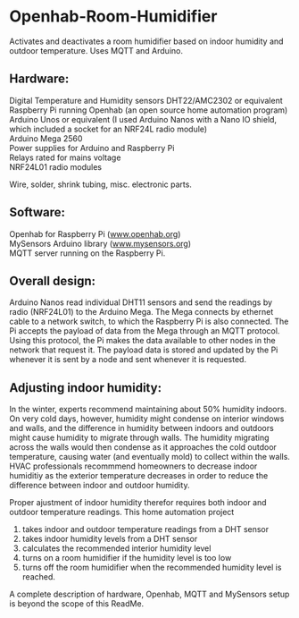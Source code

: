 # Openhab-Room-Humidifier
Activates and deactivates a room humidifier based on indoor humidity and outdoor temperature. Uses MQTT and Arduino.

## Hardware:
Digital Temperature and Humidity sensors DHT22/AMC2302 or equivalent  
Raspberry Pi running Openhab (an open source home automation program)  
Arduino Unos or equivalent (I used Arduino Nanos with a Nano IO shield, which included a socket for an NRF24L radio module)  
Arduino Mega 2560  
Power supplies for Arduino and Raspberry Pi  
Relays rated for mains voltage  
NRF24L01 radio modules  

Wire, solder, shrink tubing, misc. electronic parts.  

## Software:
Openhab for Raspberry Pi (www.openhab.org)  
MySensors Arduino library (www.mysensors.org)  
MQTT server running on the Raspberry Pi.  

## Overall design:
Arduino Nanos read individual DHT11 sensors and send the readings by radio (NRF24L01) to the Arduino Mega. The Mega connects by
ethernet cable to a network switch, to which the Raspberry Pi is also connected. The Pi accepts the payload of data from the Mega
through an MQTT protocol. Using this protocol, the Pi makes the data available to other nodes in the network that request it.
The payload data is stored and updated by the Pi whenever it is sent by a node and sent whenever it is requested. 

## Adjusting indoor humidity:
In the winter, experts recommend maintaining about 50% humidity indoors. On very cold days, however, humidity might condense
on interior windows and walls, and the difference in humidity between indoors and outdoors might cause humidity to migrate
through walls. The humidity migrating across the walls would then condense as it approaches the cold outdoor temperature, causing
water (and eventually mold) to collect within the walls. HVAC professionals recommmend homeowners to decrease indoor humiditiy as
the exterior temperature decreases in order to reduce the difference between indoor and outdoor humidity.

Proper ajustment of indoor humidity therefor requires both indoor and outdoor temperature readings. This home automation project
1) takes indoor and outdoor temperature readings from a DHT sensor
2) takes indoor humidity levels from a DHT sensor
3) calculates the recommended interior humidity level
4) turns on a room humidifier if the humidity level is too low
5) turns off the room humidifier when the recommended humidity level is reached.

A complete description of hardware, Openhab, MQTT and MySensors setup is beyond the scope of this ReadMe. 
